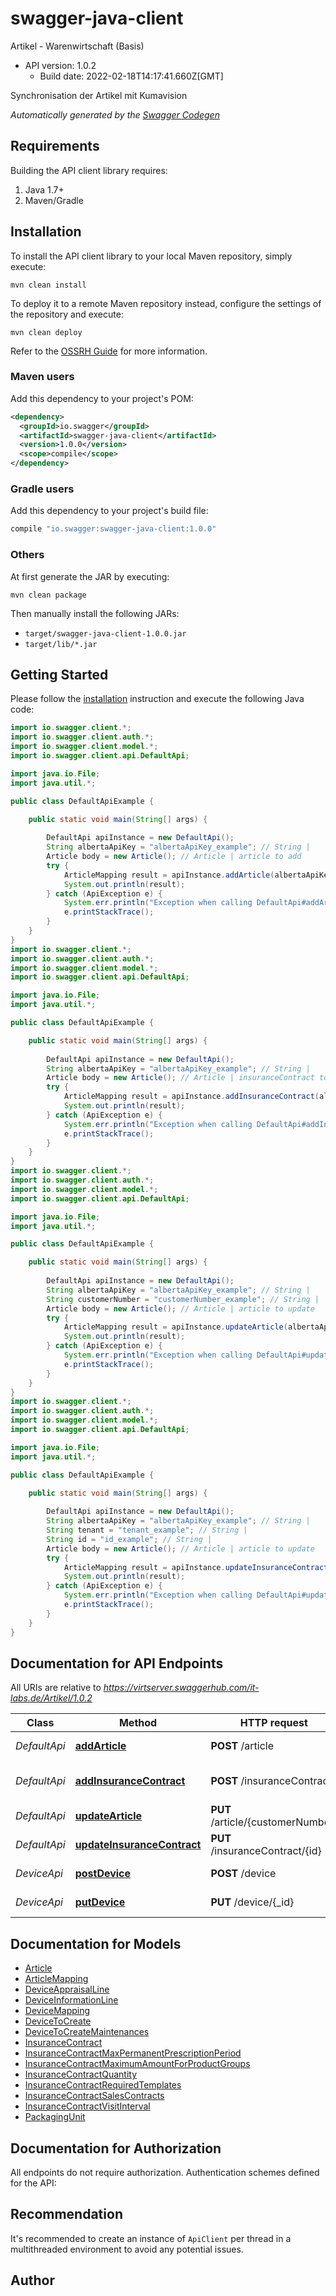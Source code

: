 # swagger-java-client

Artikel - Warenwirtschaft (Basis)
- API version: 1.0.2
  - Build date: 2022-02-18T14:17:41.660Z[GMT]

Synchronisation der Artikel mit Kumavision


*Automatically generated by the [Swagger Codegen](https://github.com/swagger-api/swagger-codegen)*


## Requirements

Building the API client library requires:
1. Java 1.7+
2. Maven/Gradle

## Installation

To install the API client library to your local Maven repository, simply execute:

```shell
mvn clean install
```

To deploy it to a remote Maven repository instead, configure the settings of the repository and execute:

```shell
mvn clean deploy
```

Refer to the [OSSRH Guide](http://central.sonatype.org/pages/ossrh-guide.html) for more information.

### Maven users

Add this dependency to your project's POM:

```xml
<dependency>
  <groupId>io.swagger</groupId>
  <artifactId>swagger-java-client</artifactId>
  <version>1.0.0</version>
  <scope>compile</scope>
</dependency>
```

### Gradle users

Add this dependency to your project's build file:

```groovy
compile "io.swagger:swagger-java-client:1.0.0"
```

### Others

At first generate the JAR by executing:

```shell
mvn clean package
```

Then manually install the following JARs:

* `target/swagger-java-client-1.0.0.jar`
* `target/lib/*.jar`

## Getting Started

Please follow the [installation](#installation) instruction and execute the following Java code:

```java
import io.swagger.client.*;
import io.swagger.client.auth.*;
import io.swagger.client.model.*;
import io.swagger.client.api.DefaultApi;

import java.io.File;
import java.util.*;

public class DefaultApiExample {

    public static void main(String[] args) {
        
        DefaultApi apiInstance = new DefaultApi();
        String albertaApiKey = "albertaApiKey_example"; // String | 
        Article body = new Article(); // Article | article to add
        try {
            ArticleMapping result = apiInstance.addArticle(albertaApiKey, body);
            System.out.println(result);
        } catch (ApiException e) {
            System.err.println("Exception when calling DefaultApi#addArticle");
            e.printStackTrace();
        }
    }
}
import io.swagger.client.*;
import io.swagger.client.auth.*;
import io.swagger.client.model.*;
import io.swagger.client.api.DefaultApi;

import java.io.File;
import java.util.*;

public class DefaultApiExample {

    public static void main(String[] args) {
        
        DefaultApi apiInstance = new DefaultApi();
        String albertaApiKey = "albertaApiKey_example"; // String | 
        Article body = new Article(); // Article | insuranceContract to add
        try {
            ArticleMapping result = apiInstance.addInsuranceContract(albertaApiKey, body);
            System.out.println(result);
        } catch (ApiException e) {
            System.err.println("Exception when calling DefaultApi#addInsuranceContract");
            e.printStackTrace();
        }
    }
}
import io.swagger.client.*;
import io.swagger.client.auth.*;
import io.swagger.client.model.*;
import io.swagger.client.api.DefaultApi;

import java.io.File;
import java.util.*;

public class DefaultApiExample {

    public static void main(String[] args) {
        
        DefaultApi apiInstance = new DefaultApi();
        String albertaApiKey = "albertaApiKey_example"; // String | 
        String customerNumber = "customerNumber_example"; // String | 
        Article body = new Article(); // Article | article to update
        try {
            ArticleMapping result = apiInstance.updateArticle(albertaApiKey, customerNumber, body);
            System.out.println(result);
        } catch (ApiException e) {
            System.err.println("Exception when calling DefaultApi#updateArticle");
            e.printStackTrace();
        }
    }
}
import io.swagger.client.*;
import io.swagger.client.auth.*;
import io.swagger.client.model.*;
import io.swagger.client.api.DefaultApi;

import java.io.File;
import java.util.*;

public class DefaultApiExample {

    public static void main(String[] args) {
        
        DefaultApi apiInstance = new DefaultApi();
        String albertaApiKey = "albertaApiKey_example"; // String | 
        String tenant = "tenant_example"; // String | 
        String id = "id_example"; // String | 
        Article body = new Article(); // Article | article to update
        try {
            ArticleMapping result = apiInstance.updateInsuranceContract(albertaApiKey, tenant, id, body);
            System.out.println(result);
        } catch (ApiException e) {
            System.err.println("Exception when calling DefaultApi#updateInsuranceContract");
            e.printStackTrace();
        }
    }
}
```

## Documentation for API Endpoints

All URIs are relative to *https://virtserver.swaggerhub.com/it-labs.de/Artikel/1.0.2*

Class | Method | HTTP request | Description
------------ | ------------- | ------------- | -------------
*DefaultApi* | [**addArticle**](docs/DefaultApi.md#addArticle) | **POST** /article | neuen Artikel in Alberta anlegen
*DefaultApi* | [**addInsuranceContract**](docs/DefaultApi.md#addInsuranceContract) | **POST** /insuranceContract | neuen Krankenkassenvertrag in Alberta anlegen
*DefaultApi* | [**updateArticle**](docs/DefaultApi.md#updateArticle) | **PUT** /article/{customerNumber} | Artikel in Alberta ändern
*DefaultApi* | [**updateInsuranceContract**](docs/DefaultApi.md#updateInsuranceContract) | **PUT** /insuranceContract/{id} | Krankenkassenvertrag in Alberta ändern
*DeviceApi* | [**postDevice**](docs/DeviceApi.md#postDevice) | **POST** /device | Gerätedaten nach Alberta übertragen
*DeviceApi* | [**putDevice**](docs/DeviceApi.md#putDevice) | **PUT** /device/{_id} | Gerätedaten in Alberta ändern

## Documentation for Models

 - [Article](docs/Article.md)
 - [ArticleMapping](docs/ArticleMapping.md)
 - [DeviceAppraisalLine](docs/DeviceAppraisalLine.md)
 - [DeviceInformationLine](docs/DeviceInformationLine.md)
 - [DeviceMapping](docs/DeviceMapping.md)
 - [DeviceToCreate](docs/DeviceToCreate.md)
 - [DeviceToCreateMaintenances](docs/DeviceToCreateMaintenances.md)
 - [InsuranceContract](docs/InsuranceContract.md)
 - [InsuranceContractMaxPermanentPrescriptionPeriod](docs/InsuranceContractMaxPermanentPrescriptionPeriod.md)
 - [InsuranceContractMaximumAmountForProductGroups](docs/InsuranceContractMaximumAmountForProductGroups.md)
 - [InsuranceContractQuantity](docs/InsuranceContractQuantity.md)
 - [InsuranceContractRequiredTemplates](docs/InsuranceContractRequiredTemplates.md)
 - [InsuranceContractSalesContracts](docs/InsuranceContractSalesContracts.md)
 - [InsuranceContractVisitInterval](docs/InsuranceContractVisitInterval.md)
 - [PackagingUnit](docs/PackagingUnit.md)

## Documentation for Authorization

All endpoints do not require authorization.
Authentication schemes defined for the API:

## Recommendation

It's recommended to create an instance of `ApiClient` per thread in a multithreaded environment to avoid any potential issues.

## Author


